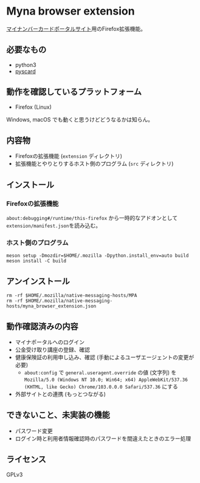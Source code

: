 Myna browser extension
=========================

[マイナンバーカードポータルサイト](https://myna.go.jp)用のFirefox拡張機能。

必要なもの
-------------------------

 * python3
 * [pyscard](https://pyscard.sourceforge.io/)

動作を確認しているプラットフォーム
-------------------------

 * Firefox (Linux)

Windows, macOS でも動くと思うけどどうなるかは知らん。

内容物
-------------------------

 * Firefoxの拡張機能 (`extension` ディレクトリ)
 * 拡張機能とやりとりするホスト側のプログラム (`src` ディレクトリ)

インストール
-------------------------

### Firefoxの拡張機能

`about:debugging#/runtime/this-firefox` から一時的なアドオンとして`extension/manifest.json`を読み込む。

### ホスト側のプログラム
```
meson setup -Dmozdir=$HOME/.mozilla -Dpython.install_env=auto build
meson install -C build
```

アンインストール
-------------------------

```
rm -rf $HOME/.mozilla/native-messaging-hosts/MPA
rm -rf $HOME/.mozilla/native-messaging-hosts/myna_browser_extension.json
```

動作確認済みの内容
-------------------------

 * マイナポータルへのログイン
 * 公金受け取り講座の登録、確認
 * 健康保険証の利用申し込み、確認 (手動によるユーザエージェントの変更が必要)
   * `about:config` で `general.useragent.override` の値 (文字列) を `Mozilla/5.0 (Windows NT 10.0; Win64; x64) AppleWebKit/537.36 (KHTML, like Gecko) Chrome/103.0.0.0 Safari/537.36` にする
 * 外部サイトとの連携 (もっとつながる)

できないこと、未実装の機能
-------------------------

 * パスワード変更
 * ログイン時と利用者情報確認時のパスワードを間違えたときのエラー処理

ライセンス
-------------------------

GPLv3
